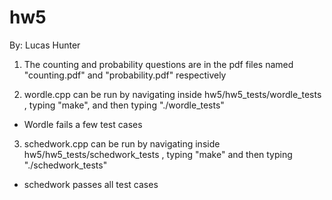 # hw5
By: Lucas Hunter

1) The counting and probability questions are in the pdf files named "counting.pdf" and "probability.pdf" respectively

2) wordle.cpp can be run by navigating inside hw5/hw5_tests/wordle_tests , typing "make", and then typing "./wordle_tests"
- Wordle fails a few test cases

3) schedwork.cpp can be run by navigating inside hw5/hw5_tests/schedwork_tests , typing "make" and then typing "./schedwork_tests"
- schedwork passes all test cases
